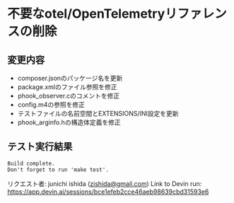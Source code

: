 # 不要なotel/OpenTelemetryリファレンスの削除

## 変更内容
- composer.jsonのパッケージ名を更新
- package.xmlのファイル参照を修正
- phook_observer.cのコメントを修正
- config.m4の参照を修正
- テストファイルの名前空間とEXTENSIONS/INI設定を更新
- phook_arginfo.hの構造体定義を修正

## テスト実行結果
```
Build complete.
Don't forget to run 'make test'.
```

リクエスト者: junichi ishida (zishida@gmail.com)
Link to Devin run: https://app.devin.ai/sessions/bce1efeb2cce46aeb98639cbd31593e6
